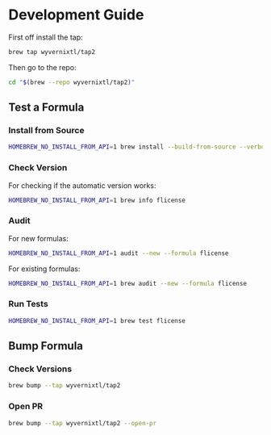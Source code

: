# Development Guide

First off install the tap:

```sh
brew tap wyvernixtl/tap2
```

Then go to the repo:

```sh
cd "$(brew --repo wyvernixtl/tap2)"
```

## Test a Formula

### Install from Source

```sh
HOMEBREW_NO_INSTALL_FROM_API=1 brew install --build-from-source --verbose --debug flicense
```

### Check Version

For checking if the automatic version works:
```sh
HOMEBREW_NO_INSTALL_FROM_API=1 brew info flicense
```

### Audit

For new formulas:
```sh
HOMEBREW_NO_INSTALL_FROM_API=1 audit --new --formula flicense
```

For existing formulas:
```sh
HOMEBREW_NO_INSTALL_FROM_API=1 brew audit --new --formula flicense
```

### Run Tests

```sh
HOMEBREW_NO_INSTALL_FROM_API=1 brew test flicense
```

## Bump Formula

### Check Versions
```sh
brew bump --tap wyvernixtl/tap2
```

### Open PR
```sh
brew bump --tap wyvernixtl/tap2 --open-pr
```


